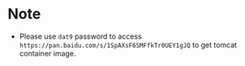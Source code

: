 # Note

- Please use `dat9` password to access `https://pan.baidu.com/s/1SpAXsF6SMFfkTr0UEY1gJQ` to get tomcat container image.

